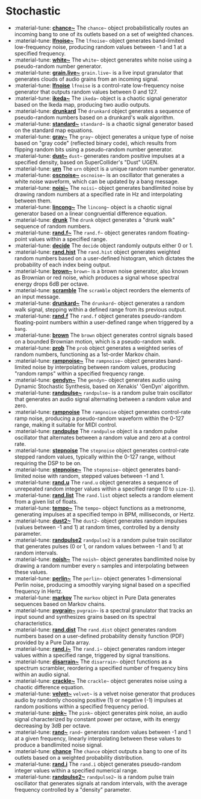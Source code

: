 # Stochastic

<div class="grid cards" markdown>

- :material-tune: [__chance~__](../../objects/chance~.md) The `chance~` object probabilistically routes an incoming bang to one of its outlets based on a set of weighted chances.
- :material-tune: [__lfnoise~__](../../objects/lfnoise~.md) The `lfnoise~` object generates band-limited low-frequency noise, producing random values between -1 and 1 at a specified frequency.
- :material-tune: [__white~__](../../objects/white~.md) The `white~` object generates white noise using a pseudo-random number generator.
- :material-tune: [__grain.live~__](../../objects/grain.live~.md) `grain.live~` is a live input granulator that generates clouds of audio grains from an incoming signal.
- :material-tune: [__lfnoise__](../../objects/lfnoise.md) `lfnoise` is a control-rate low-frequency noise generator that outputs random values between 0 and 127.
- :material-tune: [__ikeda~__](../../objects/ikeda~.md) The `ikeda~` object is a chaotic signal generator based on the Ikeda map, producing two audio outputs.
- :material-tune: [__drunkard__](../../objects/drunkard.md) The `drunkard` object generates a sequence of pseudo-random numbers based on a drunkard's walk algorithm.
- :material-tune: [__standard~__](../../objects/standard~.md) `standard~` is a chaotic signal generator based on the standard map equations.
- :material-tune: [__gray~__](../../objects/gray~.md) The `gray~` object generates a unique type of noise based on "gray code" (reflected binary code), which results from flipping random bits using a pseudo-random number generator.
- :material-tune: [__dust~__](../../objects/dust~.md) `dust~` generates random positive impulses at a specified density, based on SuperCollider's "Dust" UGEN.
- :material-tune: [__urn__](../../objects/urn.md) The `urn` object is a unique random number generator.
- :material-tune: [__oscnoise~__](../../objects/oscnoise~.md) `oscnoise~` is an oscillator that generates a white noise waveform, which can be updated by a bang message.
- :material-tune: [__noisi~__](../../objects/noisi~.md) The `noisi~` object generates bandlimited noise by drawing random numbers at a specified rate in Hz and interpolating between them.
- :material-tune: [__lincong~__](../../objects/lincong~.md) The `lincong~` object is a chaotic signal generator based on a linear congruential difference equation.
- :material-tune: [__drunk__](../../objects/drunk.md) The `drunk` object generates a "drunk walk" sequence of random numbers.
- :material-tune: [__rand.f~__](../../objects/rand.f~.md) The `rand.f~` object generates random floating-point values within a specified range.
- :material-tune: [__decide__](../../objects/decide.md) The `decide` object randomly outputs either 0 or 1.
- :material-tune: [__rand.hist__](../../objects/rand.hist.md) The `rand.hist` object generates weighted random numbers based on a user-defined histogram, which dictates the probability of each index being output.
- :material-tune: [__brown~__](../../objects/brown~.md) `brown~` is a brown noise generator, also known as Brownian or red noise, which produces a signal whose spectral energy drops 6dB per octave.
- :material-tune: [__scramble__](../../objects/scramble.md) The `scramble` object reorders the elements of an input message.
- :material-tune: [__drunkard~__](../../objects/drunkard~.md) The `drunkard~` object generates a random walk signal, stepping within a defined range from its previous output.
- :material-tune: [__rand.f__](../../objects/rand.f.md) The `rand.f` object generates pseudo-random floating-point numbers within a user-defined range when triggered by a `bang`.
- :material-tune: [__brown__](../../objects/brown.md) The `brown` object generates control signals based on a bounded Brownian motion, which is a pseudo-random walk.
- :material-tune: [__prob__](../../objects/prob.md) The `prob` object generates a weighted series of random numbers, functioning as a 1st-order Markov chain.
- :material-tune: [__rampnoise~__](../../objects/rampnoise~.md) The `rampnoise~` object generates band-limited noise by interpolating between random values, producing "random ramps" within a specified frequency range.
- :material-tune: [__gendyn~__](../../objects/gendyn~.md) The `gendyn~` object generates audio using Dynamic Stochastic Synthesis, based on Xenakis' 'GenDyn' algorithm.
- :material-tune: [__randpulse~__](../../objects/randpulse~.md) `randpulse~` is a random pulse train oscillator that generates an audio signal alternating between a random value and zero.
- :material-tune: [__rampnoise__](../../objects/rampnoise.md) The `rampnoise` object generates control-rate ramp noise, producing a pseudo-random waveform within the 0-127 range, making it suitable for MIDI control.
- :material-tune: [__randpulse__](../../objects/randpulse.md) The `randpulse` object is a random pulse oscillator that alternates between a random value and zero at a control rate.
- :material-tune: [__stepnoise__](../../objects/stepnoise.md) The `stepnoise` object generates control-rate stepped random values, typically within the 0-127 range, without requiring the DSP to be on.
- :material-tune: [__stepnoise~__](../../objects/stepnoise~.md) The `stepnoise~` object generates band-limited noise with random, stepped values between -1 and 1.
- :material-tune: [__rand.u__](../../objects/rand.u.md) The `rand.u` object generates a sequence of unrepeated random integer values within a specified range (0 to `size-1`).
- :material-tune: [__rand.list__](../../objects/rand.list.md) The `rand.list` object selects a random element from a given list of floats.
- :material-tune: [__tempo~__](../../objects/tempo~.md) The `tempo~` object functions as a metronome, generating impulses at a specified tempo in BPM, milliseconds, or Hertz.
- :material-tune: [__dust2~__](../../objects/dust2~.md) The `dust2~` object generates random impulses (values between -1 and 1) at random times, controlled by a density parameter.
- :material-tune: [__randpulse2__](../../objects/randpulse2.md) `randpulse2` is a random pulse train oscillator that generates pulses (0 or 1, or random values between -1 and 1) at random intervals.
- :material-tune: [__noish~__](../../objects/noish~.md) The `noish~` object generates bandlimited noise by drawing a random number every `n` samples and interpolating between these values.
- :material-tune: [__perlin~__](../../objects/perlin~.md) The `perlin~` object generates 1-dimensional Perlin noise, producing a smoothly varying signal based on a specified frequency in Hertz.
- :material-tune: [__markov__](../../objects/markov.md) The `markov` object in Pure Data generates sequences based on Markov chains.
- :material-tune: [__pvgrain~__](../../objects/pvgrain~.md) `pvgrain~` is a spectral granulator that tracks an input sound and synthesizes grains based on its spectral characteristics.
- :material-tune: [__rand.dist__](../../objects/rand.dist.md) The `rand.dist` object generates random numbers based on a user-defined probability density function (PDF) provided by a Pure Data array.
- :material-tune: [__rand.i~__](../../objects/rand.i~.md) The `rand.i~` object generates random integer values within a specified range, triggered by signal transitions.
- :material-tune: [__disarrain~__](../../objects/disarrain~.md) The `disarrain~` object functions as a spectrum scrambler, reordering a specified number of frequency bins within an audio signal.
- :material-tune: [__crackle~__](../../objects/crackle~.md) The `crackle~` object generates noise using a chaotic difference equation.
- :material-tune: [__velvet~__](../../objects/velvet~.md) `velvet~` is a velvet noise generator that produces audio by randomly choosing positive (1) or negative (-1) impulses at random positions within a specified frequency period.
- :material-tune: [__pink~__](../../objects/pink~.md) The `pink~` object generates pink noise, an audio signal characterized by constant power per octave, with its energy decreasing by 3dB per octave.
- :material-tune: [__rand~__](../../objects/rand~.md) `rand~` generates random values between -1 and 1 at a given frequency, linearly interpolating between these values to produce a bandlimited noise signal.
- :material-tune: [__chance__](../../objects/chance.md) The `chance` object outputs a bang to one of its outlets based on a weighted probability distribution.
- :material-tune: [__rand.i__](../../objects/rand.i.md) The `rand.i` object generates pseudo-random integer values within a specified numerical range.
- :material-tune: [__randpulse2~__](../../objects/randpulse2~.md) `randpulse2~` is a random pulse train oscillator that generates signals at random intervals, with the average frequency controlled by a "density" parameter.

</div>